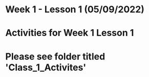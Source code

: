 # Week 1 - Lesson 1 (05/09/2022)
# Activities for Week 1 Lesson 1


# Please see folder titled 'Class_1_Activites'